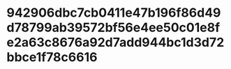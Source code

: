 # 942906dbc7cb0411e47b196f86d49d78799ab39572bf56e4ee50c01e8fe2a63c8676a92d7add944bc1d3d72bbce1f78c6616